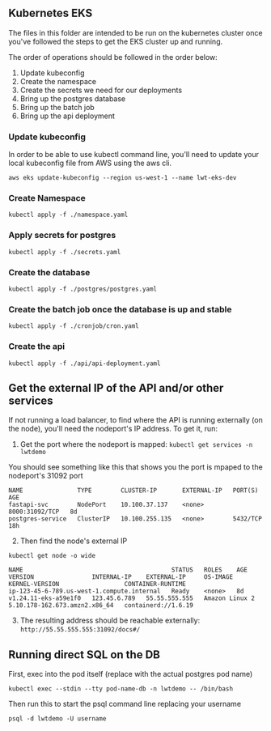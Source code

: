 ## Kubernetes EKS 

The files in this folder are intended to be run on the kubernetes cluster once you've followed the steps to get the EKS
cluster up and running. 

The order of operations should be followed in the order below: 

1. Update kubeconfig
2. Create the namespace
3. Create the secrets we need for our deployments
4. Bring up the postgres database
5. Bring up the batch job
6. Bring up the api deployment

### Update kubeconfig

In order to be able to use kubectl command line, you'll need to update your local kubeconfig file from AWS using the 
aws cli. 

`aws eks update-kubeconfig --region us-west-1 --name lwt-eks-dev`

### Create Namespace

`kubectl apply -f ./namespace.yaml`

### Apply secrets for postgres

`kubectl apply -f ./secrets.yaml`

### Create the database

`kubectl apply -f ./postgres/postgres.yaml`

### Create the batch job once the database is up and stable

`kubectl apply -f ./cronjob/cron.yaml`

### Create the api

`kubectl apply -f ./api/api-deployment.yaml`

## Get the external IP of the API and/or other services
If not running a load balancer, to find where the API is running externally (on the node), you'll need the nodeport's IP address. To get it, 
run: 

1. Get the port where the nodeport is mapped:
`kubectl get services -n lwtdemo`

You should see something like this that shows you the port is mpaped to the nodeport's 31092 port

```buildoutcfg
NAME               TYPE        CLUSTER-IP       EXTERNAL-IP   PORT(S)          AGE
fastapi-svc        NodePort    10.100.37.137    <none>        8000:31092/TCP   8d
postgres-service   ClusterIP   10.100.255.135   <none>        5432/TCP         18h
```

2.  Then find the node's external IP

`kubectl get node -o wide`

```buildoutcfg
NAME                                         STATUS   ROLES    AGE   VERSION                INTERNAL-IP    EXTERNAL-IP     OS-IMAGE         KERNEL-VERSION                  CONTAINER-RUNTIME
ip-123-45-6-789.us-west-1.compute.internal   Ready    <none>   8d    v1.24.11-eks-a59e1f0   123.45.6.789   55.55.555.555   Amazon Linux 2   5.10.178-162.673.amzn2.x86_64   containerd://1.6.19
```
3. The resulting address should be reachable externally: `http://55.55.555.555:31092/docs#/`


## Running direct SQL on the DB

First, exec into the pod itself (replace with the actual postgres pod name)
```
kubectl exec --stdin --tty pod-name-db -n lwtdemo -- /bin/bash
```

Then run this to start the psql command line replacing your username
``` 
psql -d lwtdemo -U username
```

